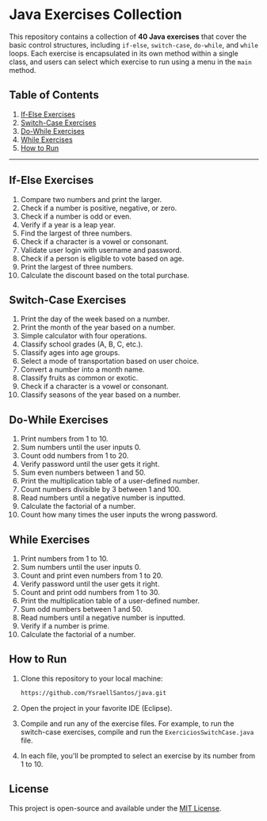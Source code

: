 # Java Exercises Collection

This repository contains a collection of **40 Java exercises** that cover the basic control structures, including `if-else`, `switch-case`, `do-while`, and `while` loops. Each exercise is encapsulated in its own method within a single class, and users can select which exercise to run using a menu in the `main` method.

## Table of Contents

1. [If-Else Exercises](#if-else-exercises)
2. [Switch-Case Exercises](#switch-case-exercises)
3. [Do-While Exercises](#do-while-exercises)
4. [While Exercises](#while-exercises)
5. [How to Run](#how-to-run)

---

## If-Else Exercises

1. Compare two numbers and print the larger.
2. Check if a number is positive, negative, or zero.
3. Check if a number is odd or even.
4. Verify if a year is a leap year.
5. Find the largest of three numbers.
6. Check if a character is a vowel or consonant.
7. Validate user login with username and password.
8. Check if a person is eligible to vote based on age.
9. Print the largest of three numbers.
10. Calculate the discount based on the total purchase.

## Switch-Case Exercises

1. Print the day of the week based on a number.
2. Print the month of the year based on a number.
3. Simple calculator with four operations.
4. Classify school grades (A, B, C, etc.).
5. Classify ages into age groups.
6. Select a mode of transportation based on user choice.
7. Convert a number into a month name.
8. Classify fruits as common or exotic.
9. Check if a character is a vowel or consonant.
10. Classify seasons of the year based on a number.

## Do-While Exercises

1. Print numbers from 1 to 10.
2. Sum numbers until the user inputs 0.
3. Count odd numbers from 1 to 20.
4. Verify password until the user gets it right.
5. Sum even numbers between 1 and 50.
6. Print the multiplication table of a user-defined number.
7. Count numbers divisible by 3 between 1 and 100.
8. Read numbers until a negative number is inputted.
9. Calculate the factorial of a number.
10. Count how many times the user inputs the wrong password.

## While Exercises

1. Print numbers from 1 to 10.
2. Sum numbers until the user inputs 0.
3. Count and print even numbers from 1 to 20.
4. Verify password until the user gets it right.
5. Count and print odd numbers from 1 to 30.
6. Print the multiplication table of a user-defined number.
7. Sum odd numbers between 1 and 50.
8. Read numbers until a negative number is inputted.
9. Verify if a number is prime.
10. Calculate the factorial of a number.

## How to Run

1. Clone this repository to your local machine:

    ```bash
    https://github.com/YsraellSantos/java.git
    ```

2. Open the project in your favorite IDE (Eclipse).

3. Compile and run any of the exercise files. For example, to run the switch-case exercises, compile and run the `ExerciciosSwitchCase.java` file.

4. In each file, you'll be prompted to select an exercise by its number from 1 to 10.

## License

This project is open-source and available under the [MIT License](LICENSE).

